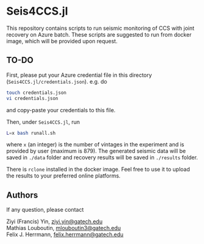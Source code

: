 # Seis4CCS.jl

This repository contains scripts to run seismic monitoring of CCS with joint recovery on Azure batch. These scripts are suggested to run from docker image, which will be provided upon request.

## TO-DO

First, please put your Azure credential file in this directory (`Seis4CCS.jl/credentials.json`). e.g. do

```bash
touch credentials.json
vi credentials.json
```

and copy-paste your credentials to this file.

Then, under `Seis4CCS.jl`, run

```bash
L=x bash runall.sh
```

where `x` (an integer) is the number of vintages in the experiment and is provided by user (maximum is 879). The generated seismic data will be saved in `./data` folder and recovery results will be saved in `./results` folder.

There is `rclone` installed in the docker image. Feel free to use it to upload the results to your preferred online platforms.

## Authors

If any question, please contact

Ziyi (Francis) Yin, ziyi.yin@gatech.edu    
Mathias Louboutin, mlouboutin3@gatech.edu    
Felix J. Herrmann, felix.herrmann@gatech.edu     